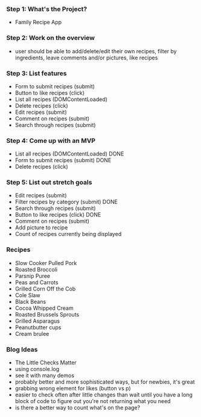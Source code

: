 ### Step 1: What's the Project?
- Family Recipe App

### Step 2: Work on the overview
- user should be able to add/delete/edit their own recipes, filter by ingredients, leave comments and/or pictures, like recipes

### Step 3: List features
- Form to submit recipes (submit)
- Button to like recipes (click)
- List all recipes (DOMContentLoaded)
- Delete recipes (click)
- Edit recipes (submit)
- Comment on recipes (submit)
- Search through recipes (submit)

### Step 4: Come up with an MVP
- List all recipes (DOMContentLoaded) DONE
- Form to submit recipes (submit) DONE
- Delete recipes (click)

### Step 5: List out stretch goals
- Edit recipes (submit)
- Filter recipes by category (submit) DONE
- Search through recipes (submit)
- Button to like recipes (click) DONE
- Comment on recipes (submit)
- Add picture to recipe
- Count of recipes currently being displayed

### Recipes
- Slow Cooker Pulled Pork
- Roasted Broccoli
- Parsnip Puree
- Peas and Carrots
- Grilled Corn Off the Cob
- Cole Slaw
- Black Beans
- Cocoa Whipped Cream
- Roasted Brussels Sprouts
- Grilled Asparagus
- Peanutbutter cups
- Cream brulee

### Blog Ideas
- The Little Checks Matter
- using console.log
- see it with many demos
- probably better and more sophisticated ways, but for newbies, it's great
- grabbing wrong element for likes (button vs p)
- easier to check often after little changes than wait until you have a long block of code to figure out you're not returning what you need
- is there a better way to count what's on the page?